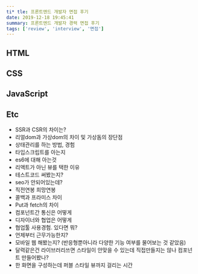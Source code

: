 ```yaml
---
ti* tle: 프론트엔드 개발자 면접 후기
date: 2019-12-18 19:45:41
summary: 프론트엔드 개발자 경력 면접 후기
tags: ['review', 'interview', '면접']
---
```


## HTML

## CSS

## JavaScript

## Etc

* SSR과 CSR의 차이는?
* 리얼dom과 가상dom의 차이 및 가상돔의 장단점
* 상태관리를 하는 방법, 경험
* 타입스크립트를 아는지
* es6에 대해 아는것
* 리액트가 아닌 뷰를 택한 이유
* 테스트코드 써봤는지?
* seo가 안되어있는데?
* 직전연봉 희망연봉
* 콜백과 프라미스 차이
* Put과 fetch의 차이
* 컴포넌트간 통신은 어떻게
* 디자이너와 협업은 어떻게
* 협업툴 사용경험. 있다면 뭐?
* 언제부터 근무가능한지?
* 모바일 웹 해봤는지? (반응형뿐아니라 다양한 기능 여부를 물어보는 것 같았음)
* 달력같은건 라이브러리쓰면 스타일이 안맞을 수 있는데 직접만들지는 않나 컴포넌트 만들어봤나?
* 한 화면을 구성하는데 퍼블 스타일 뷰까지 걸리는 시간